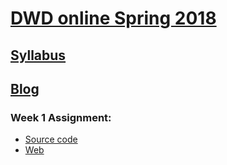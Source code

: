 # [DWD online Spring 2018](https://github.com/ellacyt/DWD_online)

## [Syllabus](https://itp.nyu.edu/~sve204/dwd_spring2018/)
## [Blog](http://www.ellachung.tech/category/dwd-online/)

### Week 1 Assignment: 
-  [Source code](https://github.com/ellacyt/DWD_online/tree/master/week1)
-  [Web](https://github.com/ellacyt/DWD_online/blob/master/week1/index.html)
